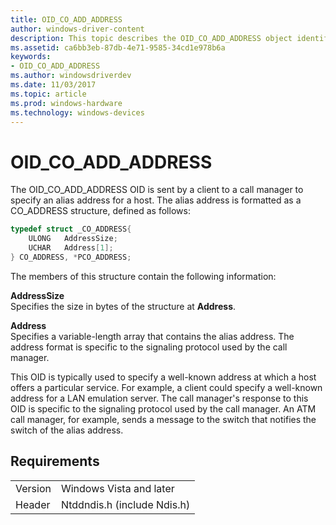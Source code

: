 ```yaml
---
title: OID_CO_ADD_ADDRESS
author: windows-driver-content
description: This topic describes the OID_CO_ADD_ADDRESS object identifier (OID).
ms.assetid: ca6bb3eb-87db-4e71-9585-34cd1e978b6a
keywords:
- OID_CO_ADD_ADDRESS
ms.author: windowsdriverdev
ms.date: 11/03/2017
ms.topic: article
ms.prod: windows-hardware
ms.technology: windows-devices
---
```


# OID_CO_ADD_ADDRESS

The OID_CO_ADD_ADDRESS OID is sent by a client to a call manager to specify an alias address for a host. The alias address is formatted as a CO_ADDRESS structure, defined as follows:

```c++
typedef struct _CO_ADDRESS{
    ULONG   AddressSize;
    UCHAR   Address[1];
} CO_ADDRESS, *PCO_ADDRESS;
```

The members of this structure contain the following information:

**AddressSize**  
Specifies the size in bytes of the structure at **Address**.

**Address**  
Specifies a variable-length array that contains the alias address. The address format is specific to the signaling protocol used by the call manager.

This OID is typically used to specify a well-known address at which a host offers a particular service. For example, a client could specify a well-known address for a LAN emulation server. The call manager's response to this OID is specific to the signaling protocol used by the call manager. An ATM call manager, for example, sends a message to the switch that notifies the switch of the alias address.


## Requirements

| | |
| --- | --- |
| Version | Windows Vista and later |
| Header | Ntddndis.h (include Ndis.h) |

